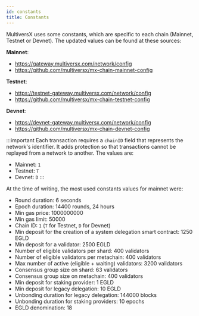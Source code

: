```yaml
---
id: constants
title: Constants
---
```


[comment]: # (mx-context-auto)

MultiversX uses some constants, which are specific to each chain (Mainnet, Testnet or Devnet). The updated values can be found at these sources:

**Mainnet**:

- https://gateway.multiversx.com/network/config
- https://github.com/multiversx/mx-chain-mainnet-config

**Testnet**:

- https://testnet-gateway.multiversx.com/network/config
- https://github.com/multiversx/mx-chain-testnet-config

**Devnet**:

- https://devnet-gateway.multiversx.com/network/config
- https://github.com/multiversx/mx-chain-devnet-config

:::important
Each transaction requires a `chainID` field that represents the network's identifier. It adds protection so that transactions cannot be replayed from a network to another.
The values are:

- Mainnet: `1`
- Testnet: `T`
- Devnet: `D`
  :::

At the time of writing, the most used constants values for mainnet were:

- Round duration: 6 seconds
- Epoch duration: 14400 rounds, 24 hours
- Min gas price: 1000000000
- Min gas limit: 50000
- Chain ID: `1` (`T` for Testnet, `D` for Devnet)
- Min deposit for the creation of a system delegation smart contract: 1250 EGLD
- Min deposit for a validator: 2500 EGLD
- Number of eligible validators per shard: 400 validators
- Number of eligible validators per metachain: 400 validators
- Max number of active (eligible + waiting) validators: 3200 validators
- Consensus group size on shard: 63 validators
- Consensus group size on metachain: 400 validators
- Min deposit for staking provider: 1 EGLD
- Min deposit for legacy delegation: 10 EGLD
- Unbonding duration for legacy delegation: 144000 blocks
- Unbonding duration for staking providers: 10 epochs
- EGLD denomination: 18
